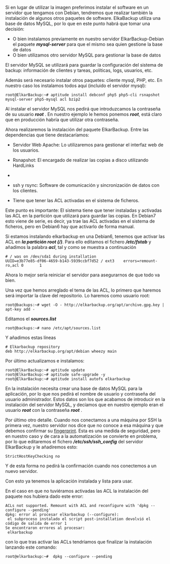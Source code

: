Si en lugar de utilizar la imagen preferimos instalar el software en un servidor que tengamos con Debian, tendremos que realizar también la instalación de algunos otros paquetes de software. ElkaBackup utiliza una base de datos MySQL, por lo que en este punto habrá que tomar una decisión:
- O bien instalamos previamente en nuestro servidor ElkarBackup-Debian el paquete ***mysql-server*** para que el mismo sea quien gestione la base de datos
- O bien utilizamos otro servidor MySQL para gestionar la base de datos

El servidor MySQL se utilizará para guardar la configuración del sistema de backup: información de clientes y tareas, políticas, logs, usuarios, etc.

Además será necesario instalar otros paquetes: cliente mysql, PHP, etc. En nuestro caso los instalamos todos aquí (incluido el servidor mysql):
```
root@ElkarBackup:~# aptitude install debconf php5 php5-cli rsnapshot mysql-server php5-mysql acl bzip2 
```


Al instalar el servidor MySQL nos pedirá que introduzcamos la contraseña de su usuario  ***root*** . En nuestro ejemplo le hemos ponemos ***root***, está claro que en producción habría que utilizar otra contraseña.

Ahora realizaremos la instalación del paquete ElkarBackup. Entre las dependencias que  tiene destacaríamos:

- Servidor Web Apache: Lo utilizaremos para gestionar el interfaz web de los usuarios.

- Rsnapshot: El encargado de realizar las copias a disco utilizando HardLinks
-
- ssh y rsync: Software de comunicación y sincronización de datos con los clientes.

- Tiene que tener las ACL activadas en el sistema de ficheros.

Este punto es importante: El sistema tiene que tener instaladas y activadas las ACL en la partición que utilizará para guardar las copias. En Debian7 esto viene de serie, es decir, ya trae las ACL activadas en el sistema de ficheros, pero en Debian6 hay que activarlo de forma manual.

Si estamos instalando elkarbackup en una Debian6, tenemos que activar las ACL en ***la partición root (/)***. Para ello editamos el fichero ***/etc/fstab*** y añadimos la palabra ***acl***, tal y como se muestra a continuación
```
# / was on /dev/sda1 during installation
UUID=e3b77e85-df06-4659-b143-5939ccbf7d52 / ext3    errors=remount-ro,acl 0       1 
```


Ahora lo mejor sería reiniciar el servidor para asegurarnos de que todo va bien.

Una vez que hemos arreglado el tema de las ACL, lo primero que haremos será importar la clave del repositorio. Lo haremos como usuario root:

```
root@backups:~# wget -O - http://elkarbackup.org/apt/archive.gpg.key | apt-key add -
```


Editamos el ***sources.list***
```
root@backups:~# nano /etc/apt/sources.list 
```


Y añadimos estas líneas
```
# Elkarbackup repository
deb http://elkarbackup.org/apt/debian wheezy main
```


Por último actualizamos e instalamos:
```
root@ElkarBackup:~# aptitude update
root@ElkarBackup:~# aptitude safe-upgrade -y
root@ElkarBackup:~# aptitude install autofs elkarbackup 
```


En la instalación necesita crear una base de datos MySQL para la aplicación, por lo que nos pedirá el nombre de usuario y contraseña del usuario administrador. Estos datos son los que acabamos de introducir en la instalación del servidor MySQL, y decíamos que en nuestro ejemplo eran el usuario  ***root*** con la contraseña ***root*** .

Por último otro detalle. Cuando nos conectamos a una máquina por SSH la primera vez, nuestro servidor nos dice que no conoce a esa máquina y que debemos confirmar su [fingerprint](http://linuxcommando.blogspot.com.es/2008/10/how-to-disable-ssh-host-key-checking.html). Esta es una medida de seguridad, pero en nuestro caso y de cara a la automatización se convierte en problema, por lo que editaremos el fichero  ***/etc/ssh/ssh_config***  del servidor ElkarBackup y le añadiremos esto:
```
StrictHostKeyChecking no
```


Y de esta forma no pedirá la confirmación cuando nos conectemos a un nuevo servidor.

Con esto ya tenemos la aplicación instalada y lista para usar.

En el caso en que no tuviéramos activadas las ACL la instalación del paquete nos hubiera dado este error:

```
ACLs not supported. Remount with ACL and reconfigure with 'dpkg --configure --pending'
dpkg: error al procesar elkarbackup (--configure):
 el subproceso instalado el script post-installation devolvió el código de salida de error 1
Se encontraron errores al procesar:
 elkarbackup
```


con lo que tras activar las ACLs tendríamos que finalizar la instalación lanzando este comando:

```
root@elkarbackup:~#  dpkg --configure --pending
```

